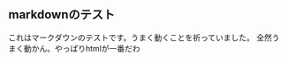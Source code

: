 <title>markdownのテスト</title>

## markdownのテスト
これはマークダウンのテストです。うまく動くことを祈っていました。
全然うまく動かん。やっぱりhtmlが一番だわ